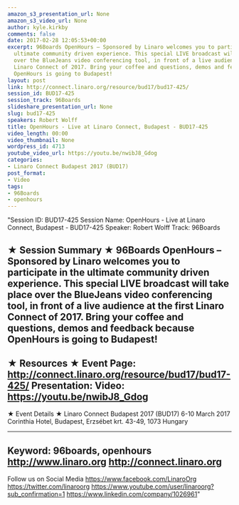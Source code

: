 ```yaml
---
amazon_s3_presentation_url: None
amazon_s3_video_url: None
author: kyle.kirkby
comments: false
date: 2017-02-28 12:05:53+00:00
excerpt: 96Boards OpenHours – Sponsored by Linaro welcomes you to participate in the
  ultimate community driven experience. This special LIVE broadcast will take place
  over the BlueJeans video conferencing tool, in front of a live audience at the first
  Linaro Connect of 2017. Bring your coffee and questions, demos and feedback because
  OpenHours is going to Budapest!
layout: post
link: http://connect.linaro.org/resource/bud17/bud17-425/
session_id: BUD17-425
session_track: 96Boards
slideshare_presentation_url: None
slug: bud17-425
speakers: Robert Wolff
title: OpenHours - Live at Linaro Connect, Budapest - BUD17-425
video_length: 00:00
video_thumbnail: None
wordpress_id: 4713
youtube_video_url: https://youtu.be/nwibJ8_Gdog
categories:
- Linaro Connect Budapest 2017 (BUD17)
post_format:
- Video
tags:
- 96Boards
- openhours
---
```


"Session ID: BUD17-425
Session Name: OpenHours - Live at Linaro Connect, Budapest - BUD17-425
Speaker: Robert Wolff
Track: 96Boards


★ Session Summary ★
96Boards OpenHours – Sponsored by Linaro welcomes you to participate in the ultimate community driven experience. This special LIVE broadcast will take place over the BlueJeans video conferencing tool, in front of a live audience at the first Linaro Connect of 2017. Bring your coffee and questions, demos and feedback because OpenHours is going to Budapest!
---------------------------------------------------
★ Resources ★
Event Page: http://connect.linaro.org/resource/bud17/bud17-425/
Presentation: 
Video: https://youtu.be/nwibJ8_Gdog
 ---------------------------------------------------

★ Event Details ★
Linaro Connect Budapest 2017 (BUD17)
6-10 March 2017
Corinthia Hotel, Budapest,
Erzsébet krt. 43-49,
1073 Hungary

---------------------------------------------------
Keyword: 96boards, openhours
http://www.linaro.org
http://connect.linaro.org
---------------------------------------------------
Follow us on Social Media
https://www.facebook.com/LinaroOrg
https://twitter.com/linaroorg
https://www.youtube.com/user/linaroorg?sub_confirmation=1
https://www.linkedin.com/company/1026961"
